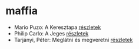 # maffia

- Mario Puzo: A Keresztapa [részletek](_details/Mario%20Puzo.md#id_283)
- Philip Carlo: A Jeges [részletek](_details/Philip%20Carlo.md#id_529)
- Tarjányi, Péter: Meglátni és megveretni [részletek](_details/Tarj%C3%A1nyi%2C%20P%C3%A9ter.md#id_478)